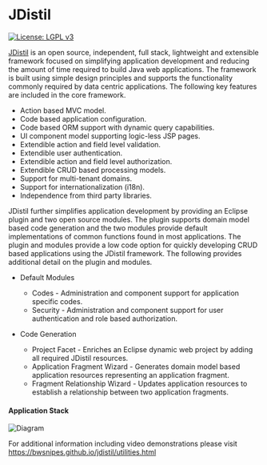 # JDistil

[![License: LGPL v3](https://img.shields.io/badge/License-LGPL%20v3-blue.svg)](http://www.gnu.org/licenses/lgpl-3.0) 

[JDistil](https://bwsnipes.github.io/jdistil) is an open source, independent, full stack, lightweight and extensible framework focused on simplifying application development and reducing the amount of time required to build Java web applications. The framework is built using simple design principles and supports the functionality commonly required by data centric applications. The following key features are included in the core framework. 
  - Action based MVC model.
  - Code based application configuration.
  - Code based ORM support with dynamic query capabilities.
  - UI component model supporting logic-less JSP pages.
  - Extendible action and field level validation.
  - Extendible user authentication.
  - Extendible action and field level authorization.
  - Extendible CRUD based processing models.
  - Support for multi-tenant domains.
  - Support for internationalization (i18n).
  - Independence from third party libraries.

JDistil further simplifies application development by providing an Eclipse plugin and two open source modules. The plugin supports domain model based code generation and the two modules provide default implementations of common functions found in most applications. The plugin and modules provide a low code option for quickly developing CRUD based applications using the JDistil framework. The following provides additional detail on the plugin and modules.
  - Default Modules
    - Codes - Administration and component support for application specific codes.
    - Security - Administration and component support for user authentication and role based authorization.

  - Code Generation
    - Project Facet - Enriches an Eclipse dynamic web project by adding all required JDistil resources.
    - Application Fragment Wizard - Generates domain model based application resources representing an application fragment.
    - Fragment Relationship Wizard - Updates application resources to establish a relationship between two application fragments.

#### Application Stack
![Diagram](https://bwsnipes.github.io/jdistil/images/application-stack.png)

For additional information including video demonstrations please visit https://bwsnipes.github.io/jdistil/utilities.html
